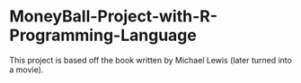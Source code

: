 # MoneyBall-Project-with-R-Programming-Language
This project is based off the book written by Michael Lewis (later turned into a movie).
